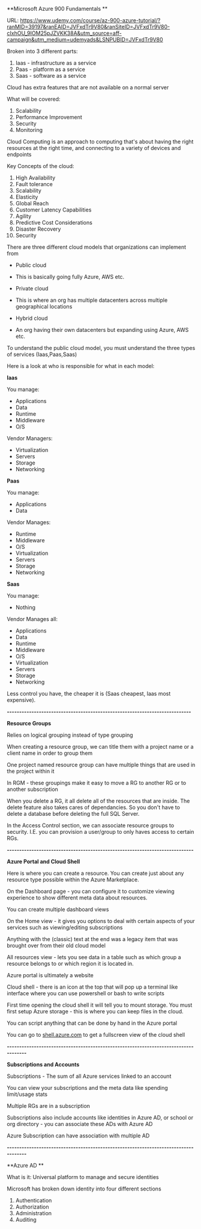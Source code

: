 **Microsoft Azure 900 Fundamentals **

URL: https://www.udemy.com/course/az-900-azure-tutorial/?ranMID=39197&ranEAID=JVFxdTr9V80&ranSiteID=JVFxdTr9V80-cIxhOU_9IOM25pJZVKK38A&utm_source=aff-campaign&utm_medium=udemyads&LSNPUBID=JVFxdTr9V80

Broken into 3 different parts:

1.  Iaas - infrastructure as a service
2.  Paas - platform as a service
3.  Saas - software as a service

Cloud has extra features that are not available on a normal server

What will be covered:

1.  Scalability 
2.  Performance Improvement
3.  Security
4.  Monitoring

Cloud Computing is an approach to computing that's about having the right resources at the right time, and connecting to a variety of devices and endpoints

Key Concepts of the cloud:

1.  High Availability 
2.  Fault tolerance 
3.  Scalability
4.  Elasticity
5.  Global Reach
6.  Customer Latency Capabilities
7.  Agility
8.  Predictive Cost Considerations
9.  Disaster Recovery
10. Security

There are three different cloud models that organizations can implement from

-   Public cloud

-   This is basically going fully Azure, AWS etc.

-   Private cloud

-   This is where an org has multiple datacenters across multiple geographical locations

-   Hybrid cloud

-   An org having their own datacenters but expanding using Azure, AWS etc.

To understand the public cloud model, you must understand the three types of services (Iaas,Paas,Saas)

Here is a look at who is responsible for what in each model:

**Iaas**

You manage:

-   Applications
-   Data
-   Runtime
-   Middleware
-   O/S

Vendor Managers:

-   Virtualization
-   Servers
-   Storage
-   Networking

**Paas**

You manage:

-   Applications 
-   Data

Vendor Manages:

-   Runtime
-   Middleware
-   O/S
-   Virtualization
-   Servers
-   Storage
-   Networking

**Saas**

You manage:

-   Nothing

Vendor Manages all:

-   Applications
-   Data
-   Runtime
-   Middleware
-   O/S
-   Virtualization
-   Servers
-   Storage
-   Networking

Less control you have, the cheaper it is (Saas cheapest, Iaas most expensive).

**---------------------------------------------------------------------------**

**Resource Groups**

Relies on logical grouping instead of type grouping

When creating a resource group, we can title them with a project name or a client name in order to group them

One project named resource group can have multiple things that are used in the project within it

In RGM - these groupings make it easy to move a RG to another RG or to another subscription

When you delete a RG, it all delete all of the resources that are inside. The delete feature also takes cares of dependancies. So you don't have to delete a database before deleting the full SQL Server.

In the Access Control section, we can associate resource groups to security. I.E. you can provision a user/group to only haves access to certain RGs.

**----------------------------------------------------------------------------**

**Azure Portal and Cloud Shell**

Here is where you can create a resource. You can create just about any resource type possible within the Azure Marketplace.

On the Dashboard page - you can configure it to customize viewing experience to show different meta data about resources.

You can create multiple dashboard views

On the Home view - it gives you options to deal with certain aspects of your services such as viewing/editing subscriptions

Anything with the (classic) text at the end was a legacy item that was brought over from their old cloud model

All resources view - lets you see data in a table such as which group a resource belongs to or which region it is located in.

Azure portal is ultimately a website

Cloud shell - there is an icon at the top that will pop up a terminal like interface where you can use powershell or bash to write scripts

First time opening the cloud shell it will tell you to mount storage. You must first setup Azure storage - this is where you can keep files in the cloud.

You can script anything that can be done by hand in the Azure portal

You can go to [shell.azure.com](http://shell.azure.com) to get a fullscreen view of the cloud shell

**------------------------------------------------------------------------------------**

**Subscriptions and Accounts**

Subscriptions - The sum of all Azure services linked to an account

You can view your subscriptions and the meta data like spending limit/usage stats

Multiple RGs are in a subscription

Subscriptions also include accounts like identities in Azure AD, or school or org directory - you can associate these ADs with Azure AD

Azure Subscription can have association with multiple AD

**------------------------------------------------------------------------------------**

**Azure AD **

What is it: Universal platform to manage and secure identities

Microsoft has broken down identity into four different sections

1.  Authentication 
2.  Authorization
3.  Administration
4.  Auditing